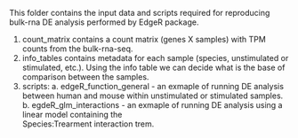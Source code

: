 This folder contains the input data and scripts required for reproducing bulk-rna DE analysis performed by EdgeR package.

1. count_matrix contains a count matrix (genes X samples) with TPM counts from the bulk-rna-seq.
2. info_tables contains metadata for each sample (species, unstimulated or stimulated, etc.). Using the info table we can decide what is the base of comparison between the samples.
3. scripts:
     a. edgeR_function_general - an exmaple of running DE analysis between human and mouse within unstimulated or stimulated samples.
     b. egdeR_glm_interactions - an exmaple of running DE analysis using a linear model containing the     
Species:Trearment interaction trem. 

